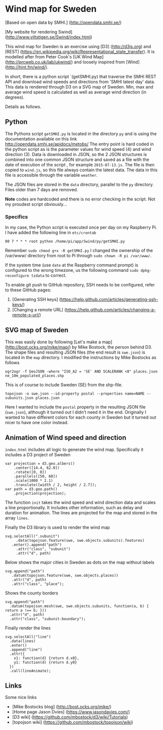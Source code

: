 # Wind map for Sweden

[Based on open data by SMHI.] (http://opendata.smhi.se/) 

[My website for rendering Swind] (http://www.viltstigen.se/Swind/index.html)

This wind map for Sweden is an exercise using [D3] (http://d3js.org) and [REST] (https://en.wikipedia.org/wiki/Representational_state_transfer).
It is modelled after from Peter Cook's [UK Wind Map] (http://prcweb.co.uk/lab/ukwind/) and loosely inspired from [Wind] (http://hint.fm/wind/).

In short, there is a python script `(getSMHI.py) that traverse the SMHI REST API and download wind speeds and directions from 'SMHI latest day' data.
This data is rendered through D3 on a SVG map of Sweden. Min, max and average wind speed is calculated as well as average wind direction (in degrees).

Details as follows.

## Python
The Pythons script `getSMHI.py` is located in the directory `py` and is using the documentation available on this 
link http://opendata.smhi.se/apidocs/metobs/
The entry point is hard coded in the python script as is the parameter values for wind speed (4) and wind direction (3).
Data is downloaded in JSON, so the 2 JSON structures is combined into one common JSON structure and saved as a file with 
the date of execution of the script
, for example `2015-07-13.js`. 
The file is then copied to `wind.js`, so this file always contain the latest data. The data in this file is accessible
through the variable `weather`.

The JSON files are stored in the `data` directory, parallel to the `py` directory. Files older than 7 days are removed.

**Note** codes are hardcoded and there is no error checking in the script. Not my proudest script obviously...

### Specifics
In my case, the Python script is executed once per day on my Raspberry Pi. I have added the following line in `etc/crontab`
    
    00 7 * * * root python /home/pi/app/Swind/py/getSMHI.py

Remember `sudo chmod g+x -R getSMHI.py`
I changed the ownership of the /var/www/ directory from root to Pi through `sudo chown -R pi /var/www/`.

If the system time (use `date` at the Raspberry command prompt) is configured to the wrong timezone, us the following 
command `sudo dpkg-reconfigure tzdata` to correct.

To enable git push to GitHub repository, SSH needs to be configured, refer to these GitHub pages:

1. [Generating SSH keys] (https://help.github.com/articles/generating-ssh-keys/)
2. [Changing a remote URL] (https://help.github.com/articles/changing-a-remote-s-url/)

## SVG map of Sweden
This was easily done by following [Let's make a map] (http://bost.ocks.org/mike/map/) by Mike Bostock, the person behind D3.
The shape files and resulting JSON files (the end result is `swe.json`) is located in the `map` directory.
I modified the instructions by Mike Bostocks as follows

    ogr2ogr -f GeoJSON -where "ISO_A2 = 'SE' AND SCALERANK <8" places.json ne_10m_populated_places.shp

This is of course to include Sweden (SE) from the shp-file.

    topojson -o swe.json --id-property postal --properties name=NAME -- subunits.json places.json

Here I wanted to include the `postal` property in the resulting JSON file (`swe.json`), although it turned out I didn't 
need it in the end. Originally I wanted to have different colors for each county in Sweden but it turned out nicer
to have one color instead.

## Animation of Wind speed and direction
`ìndex.html` includes all logic to generate the wind map. 
Specifically it includes a D3 project of Sweden

    var projection = d3.geo.albers()
        .center([14.4, 62.0])
        .rotate([0, 0])
        .parallels([50, 60])
        .scale(1000 * 2.1)
        .translate([width / 2, height / 2.7]);
    var path = d3.geo.path()
        .projection(projection);

The function `init` takes the wind speed and wind direction data and scales a line proportionally. It includes other
information, such as delay and duration for animation. The lines are projected for the map and stored in the array 
`lines`.

Finally the D3 library is used to render the wind map

    svg.selectAll(".subunit")
         .data(topojson.feature(swe, swe.objects.subunits).features)
       .enter().append("path")
         .attr("class", "subunit")
         .attr("d", path)

Below shows the major cities in Sweden as dots on the map without labels

    svg.append("path")
       .datum(topojson.feature(swe, swe.objects.places))
       .attr("d", path)
       .attr("class", "place");

Shows the county borders

    svg.append("path")
      .datum(topojson.mesh(swe, swe.objects.subunits, function(a, b) { return a !== b; }))
      .attr("d", path)
      .attr("class", "subunit-boundary");

Finally render the lines

    svg.selectAll("line")
      .data(lines)
      .enter()
      .append("line")
      .attr({
        x1: function(d) {return d.x0},
        y1: function(d) {return d.y0}
      })
      .call(lineAnimate);

## Links

Some nice links

* [Mike Bostocks blog] (http://bost.ocks.org/mike/)
* [Home page Jason Dvies] (https://www.jasondavies.com/)
* [D3 wiki] (https://github.com/mbostock/d3/wiki/Tutorials)
* [topojson wiki] (https://github.com/mbostock/topojson/wiki)

